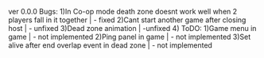 ver 0.0.0
Bugs:
1)In Co-op mode death zone doesnt work well when 2 players fall in it together | - fixed
2)Cant start another game after closing host | - unfixed
3)Dead zone animation | -unfixed
4)
ToDO:
1)Game menu in game | - not implemented
2)Ping panel in game | - not implemented
3)Set alive after end overlap event in dead zone | - not implemented